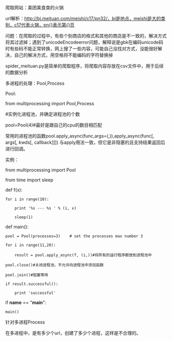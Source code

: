 爬取网站：美团美食类的火锅

url解析：http://bj.meituan.com/meishi/c17/pn32/，bj是地点，meishi是大的类别，c17代表火锅，pn{}表示第{}页

问题：在爬取的过程中，有些个别商店的格式和其他的商店是不一致的，解决方式将其过滤掉；遇到了unicodeEncodeerror问题，解释说是gbk在编码unicode码时有些码不能正常转换，网上搜了一些内容，可能自己没找对方式，没能很好解决，自己的解决方式，用空格将不能编码的字符替换掉

spider_meituan.py是简单的爬取程序，将爬取内容存放在csv文件中，用于后续的数据分析

多进程的处理：Pool,Process

Pool:

from multiprocessing import Pool,Process

#实例化进程池，并确定进程池的个数

pool=Pool(4)#最好是跟自己的cpu的数目相匹配

常用的进程池的函数pool.apply_async(func,args=(,)),apply_async(func[, args[, kwds[, callback]]])
   与apply用法一致，但它是非阻塞的且支持结果返回后进行回调。
	 
 实例：
 
from multiprocessing import Pool

from time import sleep 

def f(x):

    for i in range(10):
		
        print '%s --- %s ' % (i, x)
				
        sleep(1) 
				
def main():

    pool = Pool(processes=3)    # set the processes max number 3
		
    for i in range(11,20):
		
        result = pool.apply_async(f, (i,))#将所有的运行程序都放到进程池中
				
    pool.close()#关闭进程池，不允许向进程池中添加函数
		
    pool.join()#阻塞等待
		
    if result.successful():
		
        print 'successful'
				
if __name__ == "__main__":

    main()
    
 针对多进程Process
 
在多进程中，是有多少个url，创建了多少个进程，这样是不合理的。




